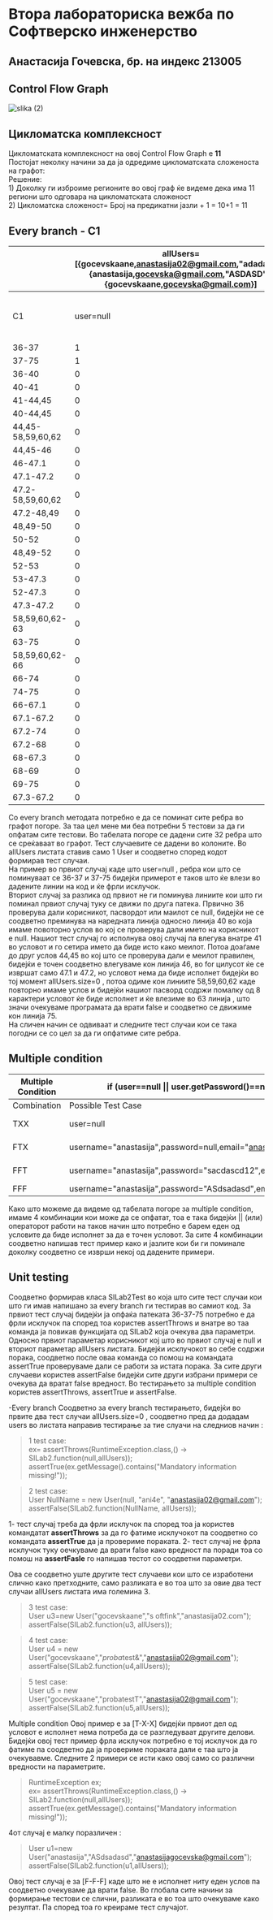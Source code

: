 # Втора лабораториска вежба по Софтверско инженерство
## Анастасија Гочевска, бр. на индекс 213005

## Control Flow Graph


![slika (2)](https://github.com/agocevska02/SI_2023_lab2_213005/assets/107998498/d2724f58-babd-4562-b20c-f4e6a435afb4)



## Цикломатска комплексност 
 Цикломатската комплексност на овој Control Flow Graph е **11**  
 Постојат неколку начини за да ја одредиме цикломатската сложеноста на графот:  
 Решение:    
             1) Доколку ги изброиме регионите во овој граф ќе видеме дека има 11 региони што одговара на цикломатската сложеност    
             2) Цикломатска сложеност= Број на предикатни јазли + 1 = 10+1 = 11
             
## Every branch - C1
             
|    | allUsers=[{gocevskaane,anastasija02@gmail.com,"adadada"},{anastasija,gocevska@gmail.com,"ASDASD"},{gocevskaane,gocevska@gmail.com}] |                                                                       |                                                             |                                                                       |                |
|----|-------------------------------------------------------------------------------------------------------------------------------------|-----------------------------------------------------------------------|-------------------------------------------------------------|-----------------------------------------------------------------------|----------------------------|
|    |                                                                                                                                     |                                                                       |                                                             |                                                                       |
| C1 | user=null                                                                                                                           | "username=null password = "ani4e", mail="anastasija02@gmail.com "  | username=gocevskaane, email=anastasija02.com ,pass=s oftfink | username=gocevskaane, email=anastasija02@gmail.com pass=proba\*test&  | username=gocevskanae, email=anastasija02@gmail.com pass=probatestT |
|                   |   |   |   |    |   |
| 36-37             | 1 | 0 | 0 | 0  | 0 |
| 37-75             | 1 | 0 | 0 | 0  | 0 |
| 36-40             | 0 | 1 | 1 | 1  | 1 |
| 40-41             | 0 | 1 | 0 | 0  | 0 |
| 41-44,45          | 0 | 1 | 0 | 0  | 0 |
| 40-44,45          | 0 | 0 | 1 | 1  | 1 |
| 44,45-58,59,60,62 | 0 | 0 | 1 | 0  | 0 |
| 44,45-46          | 0 | 1 | 0 | 1  | 1 |
| 46-47.1           | 0 | 1 | 0 | 1  | 1 |
| 47.1-47.2         | 0 | 1 | 0 | 1  | 1 |
| 47.2-58,59,60,62  | 0 | 1 | 0 | 1  | 1 |
| 47.2-48,49        | 0 | 0 | 0 | 1  | 1 |
| 48,49-50          | 0 | 0 | 0 | 1  | 1 |
| 50-52             | 0 | 0 | 0 | 1  | 1 |
| 48,49-52          | 0 | 0 | 0 | 1  | 1 |
| 52-53             | 0 | 0 | 0 | 1  | 1 |
| 53-47.3           | 0 | 0 | 0 | 1  | 1 |
| 52-47.3           | 0 | 0 | 0 | 1  | 1 |
| 47.3-47.2         | 0 | 0 | 0 | 1  | 1 |
| 58,59,60,62-63    | 0 | 1 | 0 | 0  | 0 |
| 63-75             | 0 | 1 | 0 | 0  | 0 | 
| 58,59,60,62-66 | 0 | 0 | 1 | 1  | 1 |
| 66-74          | 0 | 0 | 1 | 0  | 0 |
| 74-75             | 0 | 0 | 1 | 0  | 0 |   
| 66-67.1        | 0 | 0 | 0 | 1  |   1 |
| 67.1-67.2         | 0 | 0 | 0 | 1  |  1 | 
| 67.2-74           | 0 | 0 | 0 | 0  |  1 | 
| 67.2-68           | 0 | 0 | 0 | 1  |   1 |
| 68-67.3           | 0 | 0 | 0 | 1  |  1 | 
| 68-69             | 0 | 0 | 0 | 1  | 0 |
| 69-75 | 0 |0 | 0 | 1 | 0 |  0  |
| 67.3-67.2 | 0 |0 | 0 | 1 | 1 | 1 |


Со every branch методата потребно е да се поминат сите ребра во графот погоре. За таа цел мене ми беа потребни 5 тестови за да ги опфатам сите тестови. Во табелата погоре се дадени сите 32 ребра што се среќаваат во графот. Тест случаевите се дадени во колоните. Во allUsers листата ставив само 1 User и соодветно според кодот формирав тест случаи.  
На пример во првиот случај каде што user=null , ребра кои што се поминуваат се 36-37 и  37-75 бидејќи примерот е таков што  ќе влези во дадените линии на код и ќе фрли исклучок.   
Вториот случај за разлика од првиот не ги поминува линиите кои што ги поминал првиот случај туку се движи по друга патека. Првично 36 проверува дали корисникот, пасвордот или маилот се null, бидејќи не се соодветно преминува на наредната линија односно линија 40 во која имаме повоторно услов во кој се проверува дали името на корисникот е null. Нашиот тест случај го исполнува овој случај па влегува внатре 41 во условот и го сетира името да биде исто како меилот. Потоа доаѓаме до друг услов 44,45 во кој што се проверува дали е меилот правилен, бидејќи е точен соодветно влегуваме кон линија 46, во for цилусот ќе се извршат само 47.1 и 47.2, но условот нема да биде исполнет  бидејќи во тој момент allUsers.size=0 , потоа одиме кон линиите 58,59,60,62  каде повторно имаме услов и бидејќи нашиот пасворд содржи помалку од 8 карактери условот ќе биде исполнет и ќе влезиме во 63 линија , што значи очекуваме програмата да врати false и соодветно се движиме кон линија 75.  
На сличен начин се одвиваат и следните тест случаи кои се така погодни се со цел за да ги опфатиме сите ребра.  

## Multiple condition
| Multiple Condition | if (user==null \|\| user.getPassword()==null \|\| user.getEmail()==null) |   |
|---|---|---|
| Combination | Possible Test Case | Branch  |
| TXX | user=null | 36-37-75  |
| FTX | username="anastasija",password=null,email="anastasija02@gmail.com" | 36-37-75  |
| FFT | username="anastasija",password="sacdascd12",email=null | 36-37-75  |
| FFF | username="anastasija",password="ASdsadasd",email="anastasijagocevska@gmail.com" | 36-40 |

Како што можеме да видеме од табелата погоре за multiple condition, имаме 4 комбинации кои може да се опфатат, тоа е така бидејќи \|\| (или) операторот работи на таков начин што потребно е барем еден од условите да биде исполнет за да е точен условот. За сите 4 комбинации соодветно напишав тест пример како и јазлите кои би ги поминале доколку соодветно се изврши некој од дадените примери.

  
## Unit testing

Соодветно формирав класа SILab2Test  во која што сите тест случаи кои што ги имав напишано за every branch ги тестирав во самиот код. За првиот тест случај бидејќи ја опфаќа патеката 36-37-75 потребно е да фрли исклучок па според тоа користев assertThrows  и внатре во таа команда ја повикав  функцијата од SILab2 која очекува  два параметри. Односно првиот параметар корисникот кој што во првиот случај е null и вториот параметар  allUsers листата. Бидејќи исклучокот во себе содржи порака, соодветно после оваа команда со помош на командата assertTrue проверуваме дали се работи за истата порака. За сите други случаеви  користев assertFalse бидејќи сите други избрани примери се очекува да вратат false вредност. Во тестирањето за multiple condition  користев  assertThrows, assertTrue и assertFalse.

-Every branch
Соодветно за every branch тестирањето, бидејќи во првите два тест случаи allUsers.size=0 , соодветно пред да додадам users во листата направив тестирање за тие слуачи на следниов начин :
> 1 test case:  
  ex= assertThrows(RuntimeException.class,() -> SILab2.function(null,allUsers));  
   assertTrue(ex.getMessage().contains("Mandatory information missing!"));
   
> 2 test case:         
 User NullName = new User(null, "ani4e", "anastasija02@gmail.com");  
 assertFalse(SILab2.function(NullName, allUsers));

1- тест случај треба да фрли исклучок па според тоа ја користев командатат **assertThrows** за да го фатиме исклучокот па соодветно со командата **assertTrue** да ја провериме пораката.
2- тест случај не фрла исклучок туку оечкуваме да врати false како вредност па поради тоа со помош на **assertFaslе** го напишав тестот со соодветни параметри.

 Ова се соодветно уште другите тест случаеви кои што се изработени слично како претходните, само разликата е во тоа што за овие два тест случаи allUsers листата има големина 3. 
> 3 test case:  
        User u3=new User("gocevskaane","s oftfink","anastasija02.com");  
        assertFalse(SILab2.function(u3, allUsers));  

> 4 test case:  
       User u4 = new User("gocevskaane","*proba*test&","anastasija02@gmail.com");  
        assertFalse(SILab2.function(u4,allUsers));   
        
        
> 5 test case:    
      User u5 = new User("gocevskaane","probatestT","anastasija02@gmail.com");  
      assertFalse(SILab2.function(u5,allUsers));    

Multiple condition
Овој пример е за [T-X-X]  бидејќи првиот дел од условот е исполнет нема потреба да се разгледуваат другите делови. Бидејќи овој тест пример фрла исклучок потребно е тој исклучок да го фатиме па соодветно да ја провериме пораката дали е таа што ја очекувавме.
Следните 2 примери се исти како овој само со различни вредности на параметрите.
>  RuntimeException ex;  
        ex= assertThrows(RuntimeException.class,() -> SILab2.function(null,allUsers));  
        assertTrue(ex.getMessage().contains("Mandatory information missing!"));  
        

4от случај е малку поразличен :
>User u1=new User("anastasija","ASdsadasd","anastasijagocevska@gmail.com");  
        assertFalse(SILab2.function(u1,allUsers));      
        

Овој тест случај е за [F-F-F] каде што не е исполнет ниту еден услов па соодветно очекуваме да врати false.
Во глобала сите начини за формирање тестови се слични, разликата е во тоа што очекуваме како резултат. Па според тоа го креираме тест случајот.


